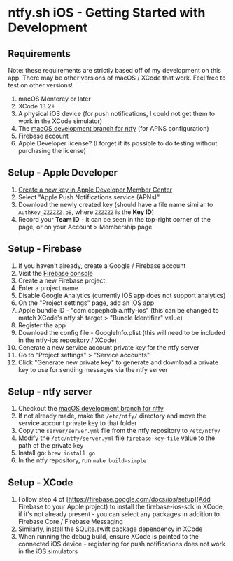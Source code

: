 # ntfy.sh iOS - Getting Started with Development

## Requirements
Note: these requirements are strictly based off of my development on this app. There may be other versions of macOS / XCode that work. Feel free to test on other versions!

1. macOS Monterey or later
1. XCode 13.2+
1. A physical iOS device (for push notifications, I could not get them to work in the XCode simulator)
1. The [macOS development branch for ntfy](https://github.com/Copephobia/ntfy/tree/macos-development) (for APNS configuration)
1. Firebase account
1. Apple Developer license? (I forget if its possible to do testing without purchasing the license)

## Setup - Apple Developer

1. [Create a new key in Apple Developer Member Center](https://developer.apple.com/account/resources/authkeys/add)
  1. Select "Apple Push Notifications service (APNs)"
1. Download the newly created key (should have a file name similar to `AuthKey_ZZZZZZ.p8`, where `ZZZZZZ` is the **Key ID**)
1. Record your **Team ID** - it can be seen in the top-right corner of the page, or on your Account > Membership page

## Setup - Firebase

1. If you haven't already, create a Google / Firebase account
1. Visit the [Firebase console](https://console.firebase.google.com)
1. Create a new Firebase project:
  1. Enter a project name
  1. Disable Google Analytics (currently iOS app does not support analytics)
1. On the "Project settings" page, add an iOS app
  1. Apple bundle ID - "com.copephobia.ntfy-ios" (this can be changed to match XCode's ntfy.sh target > "Bundle Identifier" value)
  1. Register the app
  1. Download the config file - GoogleInfo.plist (this will need to be included in the ntfy-ios repository / XCode)
1. Generate a new service account private key for the ntfy server
  1. Go to "Project settings" > "Service accounts"
  1. Click "Generate new private key" to generate and download a private key to use for sending messages via the ntfy server

## Setup - ntfy server

1. Checkout the [macOS development branch for ntfy](https://github.com/Copephobia/ntfy/tree/macos-development)
1. If not already made, make the `/etc/ntfy/` directory and move the service account private key to that folder
1. Copy the `server/server.yml` file from the ntfy repository to `/etc/ntfy/`
1. Modify the `/etc/ntfy/server.yml` file `firebase-key-file` value to the path of the private key
1. Install go: `brew install go`
1. In the ntfy repository, run `make build-simple`

## Setup - XCode

1. Follow step 4 of [https://firebase.google.com/docs/ios/setup](Add Firebase to your Apple project) to install the firebase-ios-sdk in XCode, if it's not already present - you can select any packages in addition to Firebase Core / Firebase Messaging
1. Similarly, install the SQLite.swift package dependency in XCode
1. When running the debug build, ensure XCode is pointed to the connected iOS device - registering for push notifications does not work in the iOS simulators
